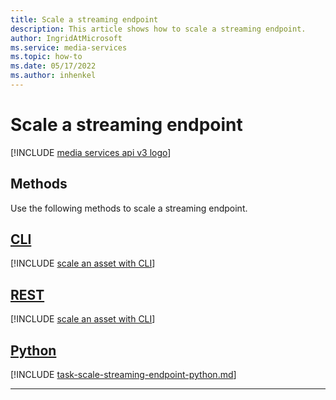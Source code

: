 ```yaml
---
title: Scale a streaming endpoint
description: This article shows how to scale a streaming endpoint.
author: IngridAtMicrosoft
ms.service: media-services
ms.topic: how-to
ms.date: 05/17/2022
ms.author: inhenkel
---
```


# Scale a streaming endpoint

[!INCLUDE [media services api v3 logo](./includes/v3-hr.md)]

## Methods

Use the following methods to scale a streaming endpoint.

## [CLI](#tab/cli/)

[!INCLUDE [scale an asset with CLI](./includes/task-scale-streaming-endpoint-cli.md)]

## [REST](#tab/rest/)

[!INCLUDE [scale an asset with CLI](./includes/task-scale-streaming-endpoint-rest.md)]

## [Python](#tab/python/)

[!INCLUDE [task-scale-streaming-endpoint-python.md](./includes/task-scale-streaming-endpoint-python.md)]

---

